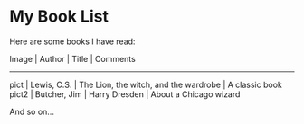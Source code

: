 # My Book List

Here are some books I have read:

Image | Author | Title | Comments
--- --- --- ---
pict | Lewis, C.S. | The Lion, the witch, and the wardrobe | A classic book  
pict2 | Butcher, Jim | Harry Dresden | About a Chicago wizard  




  
  And so on...
  
